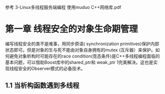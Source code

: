 参考 3-Linux多线程服务端编程  使用muduo C++网络库.pdf

# 第一章 线程安全的对象生命期管理

编写线程安全的类不是难事，用同步原语( synchronization primitives)保护内部状态即可。但是对象的生与死不能由对象自身拥有的mutex (互斥器）来保护。如何避免对象析构时可能存在的race condition(竞态条件)是C++多线程编程面临的基本问题，可以借助Boost库中的shared_ptr和 weak_ptr 1完美解决。这也是实现线程安全的Observer模式的必备技术。

## 1.1 当析构函数遇到多线程